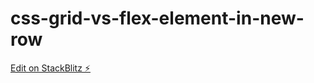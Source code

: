 # css-grid-vs-flex-element-in-new-row

[Edit on StackBlitz ⚡️](https://stackblitz.com/edit/css-grid-vs-flex-element-in-new-row)